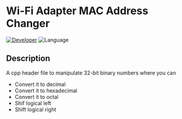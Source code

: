 
# Wi-Fi Adapter MAC Address Changer

[![Developer](https://img.shields.io/badge/Developer-Basilabt-crimson)](https://github.com/Basilabt)
![Language](https://img.shields.io/badge/language-C++-blue)


## Description
A cpp header file to manipulate 32-bit binary numbers where you can 
- Convert it to decimal 
- Convert it to hexadecimal
- Convert it to octal
- Shif logical left
- Shift logical right


